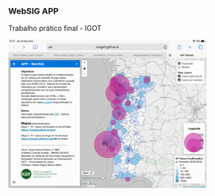 <h3>WebSIG APP</h3><p></p>
Trabalho prático final - IGOT <p></p>
<img src="websig_github.png" alt="imagem mapa1" width="" height="300">
